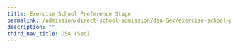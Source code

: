 ```yaml
---
title: Exercise School Preference Stage
permalink: /admission/direct-school-admission/dsa-Sec/exercise-school-preference-stage
description: ""
third_nav_title: DSA (Sec)
---
```

